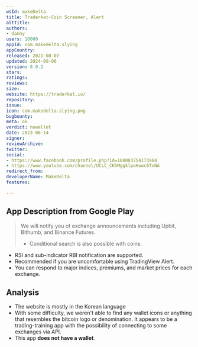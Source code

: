 ```yaml
---
wsId: makeDelta
title: Traderkat-Coin Screener, Alert
altTitle: 
authors:
- danny
users: 10000
appId: com.makedelta.slying
appCountry: 
released: 2021-08-07
updated: 2024-09-06
version: 8.0.2
stars: 
ratings: 
reviews: 
size: 
website: https://traderkat.io/
repository: 
issue: 
icon: com.makedelta.slying.png
bugbounty: 
meta: ok
verdict: nowallet
date: 2023-06-14
signer: 
reviewArchive: 
twitter: 
social:
- https://www.facebook.com/profile.php?id=100083754173968
- https://www.youtube.com/channel/UCLC_CKhMggklpoHowc6TvNA
redirect_from: 
developerName: MakeDelta
features: 

---
```


## App Description from Google Play 

> We will notify you of exchange announcements including Upbit, Bithumb, and Binance Futures.
> - Conditional search is also possible with coins.
- RSI and sub-indicator RBI notification are supported.
- Recommended if you are uncomfortable using TradingView Alert.
- You can respond to major indices, premiums, and market prices for each exchange.

## Analysis 

- The website is mostly in the Korean language
- With some difficulty, we weren't able to find any wallet icons or anything that resembles the bitcoin logo or denomination. It appears to be a trading-training app with the possibility of connecting to some exchanges via API. 
- This app **does not have a wallet**.